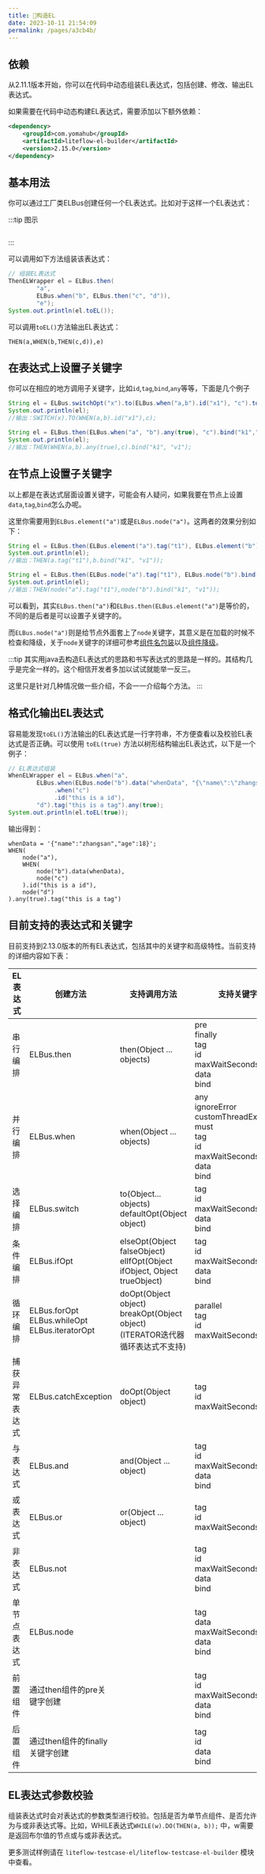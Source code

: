 ```yaml
---
title: 🌰构造EL
date: 2023-10-11 21:54:09
permalink: /pages/a3cb4b/
---
```


## 依赖

从2.11.1版本开始，你可以在代码中动态组装EL表达式，包括创建、修改、输出EL表达式。

如果需要在代码中动态构建EL表达式，需要添加以下额外依赖：
```xml
<dependency>
    <groupId>com.yomahub</groupId>
    <artifactId>liteflow-el-builder</artifactId>
    <version>2.15.0</version>
</dependency>
```

## 基本用法

你可以通过工厂类ELBus创建任何一个EL表达式。比如对于这样一个EL表达式：


:::tip 图示

<img :src="$withBase('/img/flow_example/e3.svg')" style="zoom: 80%" class="no-zoom">

:::


可以调用如下方法组装该表达式：

```Java
// 组装EL表达式
ThenELWrapper el = ELBus.then(
        "a",
		ELBus.when("b", ELBus.then("c", "d")),
		"e");
System.out.println(el.toEL());
```

可以调用`toEL()`方法输出EL表达式：

```
THEN(a,WHEN(b,THEN(c,d)),e)
```

## 在表达式上设置子关键字

你可以在相应的地方调用子关键字，比如`id`,`tag`,`bind`,`any`等等，下面是几个例子

```java
String el = ELBus.switchOpt("x").to(ELBus.when("a,b").id("x1"), "c").toEL();
System.out.println(el);
//输出：SWITCH(x).TO(WHEN(a,b).id("x1"),c);
```

```java
String el = ELBus.then(ELBus.when("a", "b").any(true), "c").bind("k1","v1").toEL();
System.out.println(el);
//输出：THEN(WHEN(a,b).any(true),c).bind("k1", "v1");
```

## 在节点上设置子关键字

以上都是在表达式层面设置关键字，可能会有人疑问，如果我要在节点上设置`data`,`tag`,`bind`怎么办呢。

这里你需要用到`ELBus.element("a")`或是`ELBus.node("a")`。这两者的效果分别如下：

```java
String el = ELBus.then(ELBus.element("a").tag("t1"), ELBus.element("b").bind("k1", "v1")).toEL();
System.out.println(el);
//输出：THEN(a.tag("t1"),b.bind("k1", "v1"));
```

```java
String el = ELBus.then(ELBus.node("a").tag("t1"), ELBus.node("b").bind("k1", "v1")).toEL();
System.out.println(el);
//输出：THEN(node("a").tag("t1"),node("b").bind("k1", "v1"));
```

可以看到，其实`ELBus.then("a")`和`ELBus.then(ELBus.element("a")`是等价的，不同的是后者是可以设置子关键字的。

而`ELBus.node("a")`则是给节点外面套上了`node`关键字，其意义是在加载的时候不检查和降级，关于`node`关键字的详细可参考[组件名包装](/pages/2df3d9/)以及[组件降级](/pages/79289a/)。

:::tip
其实用java去构造EL表达式的思路和书写表达式的思路是一样的。其结构几乎是完全一样的。这个相信开发者多加以试试就能举一反三。

这里只是针对几种情况做一些介绍，不会一一介绍每个方法。
:::

## 格式化输出EL表达式

容易能发现`toEL()`方法输出的EL表达式是一行字符串，不方便查看以及校验EL表达式是否正确。可以使用 `toEL(true)` 方法以树形结构输出EL表达式，以下是一个例子：

```java
// EL表达式组装
WhenELWrapper el = ELBus.when("a",
		ELBus.when(ELBus.node("b").data("whenData", "{\"name\":\"zhangsan\",\"age\":18}"))
		     .when("c")
			 .id("this is a id"),
		"d").tag("this is a tag").any(true);
System.out.println(el.toEL(true));
```
输出得到：

```
whenData = '{"name":"zhangsan","age":18}';
WHEN(
	node("a"),
	WHEN(
		node("b").data(whenData),
		node("c")
	).id("this is a id"),
	node("d")
).any(true).tag("this is a tag")
```

## 目前支持的表达式和关键字

目前支持到2.13.0版本的所有EL表达式，包括其中的关键字和高级特性。当前支持的详细内容如下表：

| EL表达式       | 创建方法                                                | 支持调用方法                                                 | 支持关键字                                                   |
| -------------- | ------------------------------------------------------- | ------------------------------------------------------------ | ------------------------------------------------------------ |
| 串行编排       | ELBus.then                                              | then(Object ... objects)                                     | pre<br />finally<br />tag<br />id<br />maxWaitSeconds<br />data<br />bind |
| 并行编排       | ELBus.when                                              | when(Object ... objects)                                     | any<br />ignoreError<br />customThreadExecutor<br />must<br />tag<br />id<br />maxWaitSeconds<br />data<br />bind |
| 选择编排       | ELBus.switch                                            | to(Object... objects)<br />defaultOpt(Object object)         | tag<br />id<br />maxWaitSeconds<br />data<br />bind          |
| 条件编排       | ELBus.ifOpt                                             | elseOpt(Object falseObject)<br />elIfOpt(Object ifObject, Object trueObject) | tag<br />id<br />maxWaitSeconds<br />data<br />bind          |
| 循环编排       | ELBus.forOpt<br />ELBus.whileOpt<br />ELBus.iteratorOpt | doOpt(Object object)<br />breakOpt(Object object) (ITERATOR迭代器循环表达式不支持) | parallel<br />tag<br />id<br />maxWaitSeconds                |
| 捕获异常表达式 | ELBus.catchException                                    | doOpt(Object object)                                         | tag<br />id<br />maxWaitSeconds                              |
| 与表达式       | ELBus.and                                               | and(Object ... object)                                       | tag<br />id<br />maxWaitSeconds<br />data<br />bind          |
| 或表达式       | ELBus.or                                                | or(Object ... object)                                        | tag<br />id<br />maxWaitSeconds                              |
| 非表达式       | ELBus.not                                               |                                                              | tag<br />id<br />maxWaitSeconds<br />data<br />bind          |
| 单节点表达式   | ELBus.node                                              |                                                              | tag<br />data<br />maxWaitSeconds<br />data<br />bind        |
| 前置组件       | 通过then组件的pre关键字创建                             |                                                              | tag<br />id<br />maxWaitSeconds<br />data<br />bind          |
| 后置组件       | 通过then组件的finally关键字创建                         |                                                              | tag<br />id<br />data<br />bind                              |

## EL表达式参数校验

组装表达式时会对表达式的参数类型进行校验。包括是否为单节点组件、是否允许为与或非表达式等。比如，WHILE表达式`WHILE(w).DO(THEN(a, b));` 中，w需要是返回布尔值的节点或与或非表达式。

更多测试样例请在 `liteflow-testcase-el/liteflow-testcase-el-builder` 模块中查看。